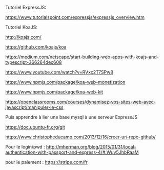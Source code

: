 Tutoriel ExpressJS:

https://www.tutorialspoint.com/expressjs/expressjs_overview.htm

Tutoriel KoaJS:

http://koajs.com/

https://github.com/koajs/koa

https://medium.com/netscape/start-building-web-apps-with-koajs-and-typescript-366264dec608

https://www.youtube.com/watch?v=RVxx2T7SPw8

https://www.npmjs.com/package/koa-web-monetization

https://www.npmjs.com/package/koa-web-kit


https://openclassrooms.com/courses/dynamisez-vos-sites-web-avec-javascript/manipuler-le-css

Puis apprendre à lier une base mysql à une serveur ExpressJS


https://doc.ubuntu-fr.org/git

https://www.christopheducamp.com/2013/12/16/creer-un-repo-github/


Pour le login/pwd : http://mherman.org/blog/2015/01/31/local-authentication-with-passport-and-express-4/#.Wuy5JhbRaaM

pour le paiement : https://stripe.com/fr
